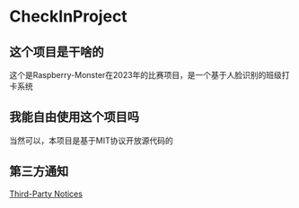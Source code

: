 # CheckInProject

## 这个项目是干啥的

这个是Raspberry-Monster在2023年的比赛项目，是一个基于人脸识别的班级打卡系统

## 我能自由使用这个项目吗

当然可以，本项目是基于MIT协议开放源代码的

## 第三方通知

[Third-Party Notices](https://github.com/Raspberry-Monster/CheckInProject/blob/master/CheckInProject.App/Third-Party%20Notices.txt)
